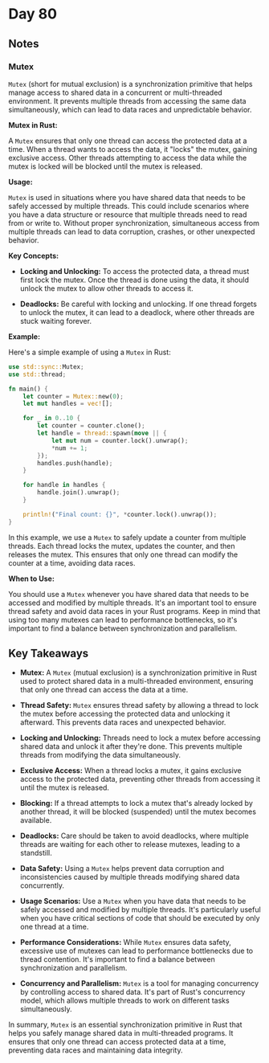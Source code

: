 # Day 80

## Notes

### Mutex

`Mutex` (short for mutual exclusion) is a synchronization primitive that helps manage access to shared data in a concurrent or multi-threaded environment. It prevents multiple threads from accessing the same data simultaneously, which can lead to data races and unpredictable behavior.

**Mutex in Rust:**

A `Mutex` ensures that only one thread can access the protected data at a time. When a thread wants to access the data, it "locks" the mutex, gaining exclusive access. Other threads attempting to access the data while the mutex is locked will be blocked until the mutex is released.

**Usage:**

`Mutex` is used in situations where you have shared data that needs to be safely accessed by multiple threads. This could include scenarios where you have a data structure or resource that multiple threads need to read from or write to. Without proper synchronization, simultaneous access from multiple threads can lead to data corruption, crashes, or other unexpected behavior.

**Key Concepts:**

- **Locking and Unlocking:** To access the protected data, a thread must first lock the mutex. Once the thread is done using the data, it should unlock the mutex to allow other threads to access it.

- **Deadlocks:** Be careful with locking and unlocking. If one thread forgets to unlock the mutex, it can lead to a deadlock, where other threads are stuck waiting forever.

**Example:**

Here's a simple example of using a `Mutex` in Rust:

```rust
use std::sync::Mutex;
use std::thread;

fn main() {
    let counter = Mutex::new(0);
    let mut handles = vec![];

    for _ in 0..10 {
        let counter = counter.clone();
        let handle = thread::spawn(move || {
            let mut num = counter.lock().unwrap();
            *num += 1;
        });
        handles.push(handle);
    }

    for handle in handles {
        handle.join().unwrap();
    }

    println!("Final count: {}", *counter.lock().unwrap());
}
```

In this example, we use a `Mutex` to safely update a counter from multiple threads. Each thread locks the mutex, updates the counter, and then releases the mutex. This ensures that only one thread can modify the counter at a time, avoiding data races.

**When to Use:**

You should use a `Mutex` whenever you have shared data that needs to be accessed and modified by multiple threads. It's an important tool to ensure thread safety and avoid data races in your Rust programs. Keep in mind that using too many mutexes can lead to performance bottlenecks, so it's important to find a balance between synchronization and parallelism.

## Key Takeaways

- **Mutex:** A `Mutex` (mutual exclusion) is a synchronization primitive in Rust used to protect shared data in a multi-threaded environment, ensuring that only one thread can access the data at a time.

- **Thread Safety:** `Mutex` ensures thread safety by allowing a thread to lock the mutex before accessing the protected data and unlocking it afterward. This prevents data races and unexpected behavior.

- **Locking and Unlocking:** Threads need to lock a mutex before accessing shared data and unlock it after they're done. This prevents multiple threads from modifying the data simultaneously.

- **Exclusive Access:** When a thread locks a mutex, it gains exclusive access to the protected data, preventing other threads from accessing it until the mutex is released.

- **Blocking:** If a thread attempts to lock a mutex that's already locked by another thread, it will be blocked (suspended) until the mutex becomes available.

- **Deadlocks:** Care should be taken to avoid deadlocks, where multiple threads are waiting for each other to release mutexes, leading to a standstill.

- **Data Safety:** Using a `Mutex` helps prevent data corruption and inconsistencies caused by multiple threads modifying shared data concurrently.

- **Usage Scenarios:** Use a `Mutex` when you have data that needs to be safely accessed and modified by multiple threads. It's particularly useful when you have critical sections of code that should be executed by only one thread at a time.

- **Performance Considerations:** While `Mutex` ensures data safety, excessive use of mutexes can lead to performance bottlenecks due to thread contention. It's important to find a balance between synchronization and parallelism.

- **Concurrency and Parallelism:** `Mutex` is a tool for managing concurrency by controlling access to shared data. It's part of Rust's concurrency model, which allows multiple threads to work on different tasks simultaneously.

In summary, `Mutex` is an essential synchronization primitive in Rust that helps you safely manage shared data in multi-threaded programs. It ensures that only one thread can access protected data at a time, preventing data races and maintaining data integrity.
